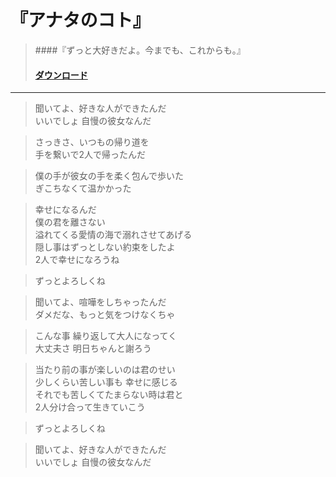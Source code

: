 # 『アナタのコト』
> ####『ずっと大好きだよ。今までも、これからも。』
> #### [ダウンロード](//drive.google.com/open?id=0B_CAtj3a1LEESEtMdWh4a2tvMXM)
-----------------------------------------------------

> 聞いてよ、好きな人ができたんだ  
> いいでしょ 自慢の彼女なんだ  

> さっきさ、いつもの帰り道を  
> 手を繋いで2人で帰ったんだ  

> 僕の手が彼女の手を柔く包んで歩いた  
> ぎこちなくて温かかった  

> 幸せになるんだ  
> 僕の君を離さない  
> 溢れてくる愛情の海で溺れさせてあげる  
> 隠し事はずっとしない約束をしたよ  
> 2人で幸せになろうね  

> ずっとよろしくね  

> 聞いてよ、喧嘩をしちゃったんだ  
> ダメだな、もっと気をつけなくちゃ  

> こんな事 繰り返して大人になってく  
> 大丈夫さ 明日ちゃんと謝ろう  

> 当たり前の事が楽しいのは君のせい  
> 少しくらい苦しい事も 幸せに感じる  
> それでも苦しくてたまらない時は君と  
> 2人分け合って生きていこう  

> ずっとよろしくね  

> 聞いてよ、好きな人ができたんだ  
> いいでしょ 自慢の彼女なんだ  
